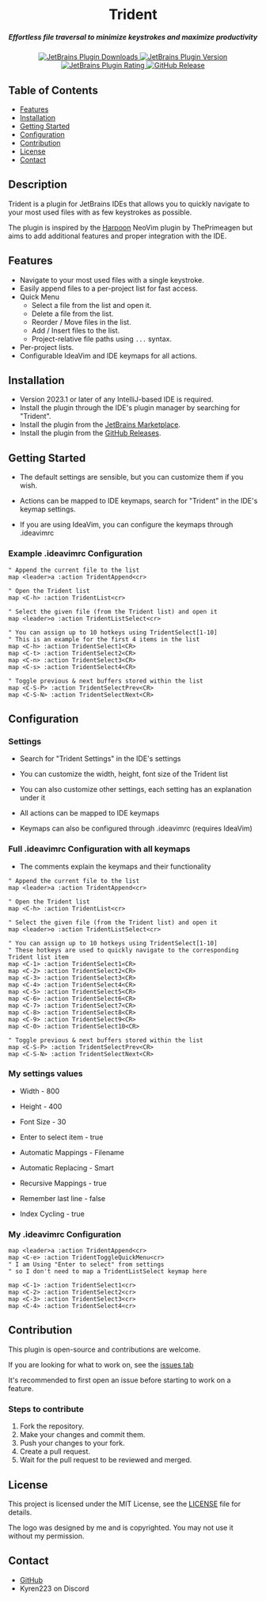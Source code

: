 <div align="center">

# Trident

##### Effortless file traversal to minimize keystrokes and maximize productivity

<a href="https://plugins.jetbrains.com/plugin/23818-trident" alt="JetBrains Plugin Downloads">
  <img alt="JetBrains Plugin Downloads" src="https://img.shields.io/jetbrains/plugin/d/23818-trident?style=for-the-badge&labelColor=363a4f&color=a6da95">
</a>

<a href="https://plugins.jetbrains.com/plugin/23818-trident/versions" alt="JetBrains Plugin Version">
  <img alt="JetBrains Plugin Version" src="https://img.shields.io/jetbrains/plugin/v/23818-trident?style=for-the-badge">
</a>

<a href="https://plugins.jetbrains.com/plugin/23818-trident/reviews" alt="JetBrains Plugin Rating">
  <img alt="JetBrains Plugin Rating" src="https://img.shields.io/jetbrains/plugin/r/stars/23818-trident?style=for-the-badge&link=https%3A%2F%2Fplugins.jetbrains.com%2Fplugin%2F23818-trident%2Freviews">
</a>

<a href="https://github.com/Kyren223/Trident/releases" alt="GitHub Release">
  <img alt="GitHub Release" src="https://img.shields.io/github/v/release/Kyren223/Trident?sort=semver&style=for-the-badge">
</a>

</div>

## Table of Contents

* [Features](#features)
* [Installation](#installation)
* [Getting Started](#getting-started)
* [Configuration](#configuration)
* [Contribution](#contribution)
* [License](#license)
* [Contact](#contact)

## Description

Trident is a plugin for JetBrains IDEs that allows you to quickly navigate to your most used files with as few
keystrokes as possible.

The plugin is inspired by the [Harpoon](https://github.com/ThePrimeagen/harpoon) NeoVim plugin by ThePrimeagen but aims
to add additional features and proper integration with the IDE.

## Features

* Navigate to your most used files with a single keystroke.
* Easily append files to a per-project list for fast access.
* Quick Menu
    * Select a file from the list and open it.
    * Delete a file from the list.
    * Reorder / Move files in the list.
    * Add / Insert files to the list.
    * Project-relative file paths using `...` syntax.
* Per-project lists.
* Configurable IdeaVim and IDE keymaps for all actions.

## Installation

* Version 2023.1 or later of any IntelliJ-based IDE is required.
* Install the plugin through the IDE's plugin manager by searching for "Trident".
* Install the plugin from the [JetBrains Marketplace](https://plugins.jetbrains.com/plugin/23818-trident).
* Install the plugin from the [GitHub Releases](https://github.com/Kyren223/Trident/releases).

## Getting Started

* The default settings are sensible, but you can customize them if you wish.

* Actions can be mapped to IDE keymaps, search for "Trident" in the IDE's keymap settings.
* If you are using IdeaVim, you can configure the keymaps through .ideavimrc

### Example .ideavimrc Configuration

```vimrc
" Append the current file to the list
map <leader>a :action TridentAppend<cr>

" Open the Trident list
map <C-h> :action TridentList<cr>

" Select the given file (from the Trident list) and open it
map <leader>o :action TridentListSelect<cr>

" You can assign up to 10 hotkeys using TridentSelect[1-10] 
" This is an example for the first 4 items in the list
map <C-h> :action TridentSelect1<CR>
map <C-t> :action TridentSelect2<CR>
map <C-n> :action TridentSelect3<CR>
map <C-s> :action TridentSelect4<CR>

" Toggle previous & next buffers stored within the list
map <C-S-P> :action TridentSelectPrev<CR>
map <C-S-N> :action TridentSelectNext<CR>
```

## Configuration

### Settings

* Search for "Trident Settings" in the IDE's settings
* You can customize the width, height, font size of the Trident list
* You can also customize other settings, each setting has an explanation under it

* All actions can be mapped to IDE keymaps
* Keymaps can also be configured through .ideavimrc (requires IdeaVim)

### Full .ideavimrc Configuration with all keymaps

* The comments explain the keymaps and their functionality

```vimrc
" Append the current file to the list
map <leader>a :action TridentAppend<cr>

" Open the Trident list
map <C-h> :action TridentList<cr>

" Select the given file (from the Trident list) and open it
map <leader>o :action TridentListSelect<cr>

" You can assign up to 10 hotkeys using TridentSelect[1-10] 
" These hotkeys are used to quickly navigate to the corresponding Trident list item
map <C-1> :action TridentSelect1<CR>
map <C-2> :action TridentSelect2<CR>
map <C-3> :action TridentSelect3<CR>
map <C-4> :action TridentSelect4<CR>
map <C-5> :action TridentSelect5<CR>
map <C-6> :action TridentSelect6<CR>
map <C-7> :action TridentSelect7<CR>
map <C-8> :action TridentSelect8<CR>
map <C-9> :action TridentSelect9<CR>
map <C-0> :action TridentSelect10<CR>

" Toggle previous & next buffers stored within the list
map <C-S-P> :action TridentSelectPrev<CR>
map <C-S-N> :action TridentSelectNext<CR>
```

### My settings values

* Width - 800
* Height - 400
* Font Size - 30

* Enter to select item - true
* Automatic Mappings - Filename
* Automatic Replacing - Smart
* Recursive Mappings - true
* Remember last line - false
* Index Cycling - true

### My .ideavimrc Configuration

```vimrc
map <leader>a :action TridentAppend<cr>
map <C-e> :action TridentToggleQuickMenu<cr>
" I am Using "Enter to select" from settings 
" so I don't need to map a TridentListSelect keymap here

map <C-1> :action TridentSelect1<cr>
map <C-2> :action TridentSelect2<cr>
map <C-3> :action TridentSelect3<cr>
map <C-4> :action TridentSelect4<cr>
```

## Contribution

This plugin is open-source and contributions are welcome.

If you are looking for what to work on, see the [issues tab](https://github.com/Kyren223/Trident/issues)

It's recommended to first open an issue before starting to work on a feature.

### Steps to contribute

1. Fork the repository.
2. Make your changes and commit them.
3. Push your changes to your fork.
4. Create a pull request.
5. Wait for the pull request to be reviewed and merged.

## License

This project is licensed under the MIT License, see the [LICENSE](LICENSE) file for details.

The logo was designed by me and is copyrighted.
You may not use it without my permission.

## Contact

* [GitHub](https://github.com/Kyren223)
* Kyren223 on Discord

